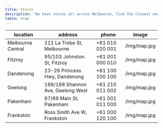 ```yaml
---
title: Stores
description: "We have stores all across Melbourne, find the closest one to you"
table: true
---
```


| location          | address                           | phone           | image        |
| ----------------- | --------------------------------- | --------------- | ------------ |
| Melbourne Central | 211 La Trobe St, Melbourne        | +61 010 020 001 | /img/map.jpg |
| Fitzroy           | 95/103 Johnston St, Fitzroy       | +61 001 000 010 | /img/map.jpg |
| Dandenong         | 23-26 Princess Hwy, Dandenong     | +61 100 100 100 | /img/map.jpg |
| Geelong           | 166/188 Shannon Ave, Geelong West | +61 210 011 002 | /img/map.jpg |
| Pakenham          | 67/69 Main St, Pakenham           | +61 001 011 000 | /img/map.jpg |
| Frankston         | Ross Smith Ave W, Frankston       | +61 000 120 100 | /img/map.jpg |
